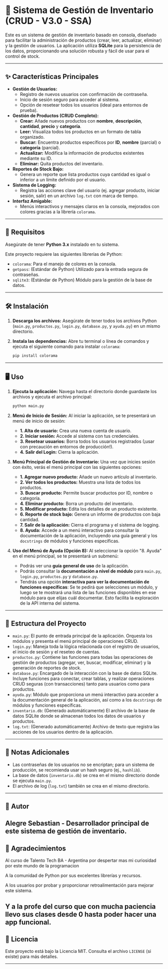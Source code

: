 # 🛒 Sistema de Gestión de Inventario (CRUD - V3.0 - SSA)

Este es un sistema de gestión de inventario basado en consola, diseñado para facilitar la administración de productos (crear, leer, actualizar, eliminar) y la gestión de usuarios. La aplicación utiliza **SQLite** para la persistencia de los datos, proporcionando una solución robusta y fácil de usar para el control de stock.

---

## ✨ Características Principales

* **Gestión de Usuarios:**
    * Registro de nuevos usuarios con confirmación de contraseña.
    * Inicio de sesión seguro para acceder al sistema.
    * Opción de resetear todos los usuarios (ideal para entornos de prueba).
* **Gestión de Productos (CRUD Completo):**
    * **Crear:** Añade nuevos productos con **nombre**, **descripción**, **cantidad**, **precio** y **categoría**.
    * **Leer:** Visualiza todos los productos en un formato de tabla organizado.
    * **Buscar:** Encuentra productos específicos por **ID**, **nombre** (parcial) o **categoría** (parcial).
    * **Actualizar:** Modifica la información de productos existentes mediante su ID.
    * **Eliminar:** Quita productos del inventario.
* **Reportes de Stock Bajo:**
    * Genera un reporte que lista productos cuya cantidad es igual o inferior a un límite definido por el usuario.
* **Sistema de Logging:**
    * Registra las acciones clave del usuario (ej. agregar producto, iniciar sesión, salir) en un archivo `log.txt` con marca de tiempo.
* **Interfaz Amigable:**
    * Menús interactivos y mensajes claros en la consola, mejorados con colores gracias a la librería `colorama`.

---

## 🚀 Requisitos

Asegúrate de tener **Python 3.x** instalado en tu sistema.

Este proyecto requiere las siguientes librerías de Python:

* `colorama`: Para el manejo de colores en la consola.
* `getpass`: (Estándar de Python) Utilizado para la entrada segura de contraseñas.
* `sqlite3`: (Estándar de Python) Módulo para la gestión de la base de datos.

---

## 🛠️ Instalación

1.  **Descarga los archivos:**
    Asegúrate de tener todos los archivos Python (`main.py`, `productos.py`, `login.py`, `database.py`, y `ayuda.py`) en un mismo directorio.

2.  **Instala las dependencias:**
    Abre tu terminal o línea de comandos y ejecuta el siguiente comando para instalar `colorama`:

    ```bash
    pip install colorama
    ```

---

## 🖥️ Uso

1.  **Ejecuta la aplicación:**
    Navega hasta el directorio donde guardaste los archivos y ejecuta el archivo principal:

    ```bash
    python main.py
    ```

2.  **Menú de Inicio de Sesión:**
    Al iniciar la aplicación, se te presentará un menú de inicio de sesión:
    * **1. Alta de usuario:** Crea una nueva cuenta de usuario.
    * **2. Iniciar sesión:** Accede al sistema con tus credenciales.
    * **3. Resetear usuarios:** Borra todos los usuarios registrados (¡usar con precaución en entornos de producción!).
    * **4. Salir del Login:** Cierra la aplicación.

3.  **Menú Principal de Gestión de Inventario:**
    Una vez que inicies sesión con éxito, verás el menú principal con las siguientes opciones:
    * **1. Agregar nuevo producto:** Añade un nuevo artículo al inventario.
    * **2. Ver todos los productos:** Muestra una lista de todos los productos.
    * **3. Buscar producto:** Permite buscar productos por ID, nombre o categoría.
    * **4. Eliminar producto:** Borra un producto del inventario.
    * **5. Modificar producto:** Edita los detalles de un producto existente.
    * **6. Reporte de stock bajo:** Genera un informe de productos con baja cantidad.
    * **7. Salir de la aplicación:** Cierra el programa y el sistema de logging.
    * **8. Ayuda:** Accede a un menú interactivo para consultar la documentación de la aplicación, incluyendo una guía general y los `docstrings` de módulos y funciones específicas.

4.  **Uso del Menú de Ayuda (Opción 8):**
    Al seleccionar la opción "8. Ayuda" en el menú principal, se te presentará un submenú:
    * Podrás ver una **guía general de uso** de la aplicación.
    * Podrás consultar la **documentación a nivel de módulo** para `main.py`, `login.py`, `productos.py` y `database.py`.
    * Tendrás una opción **interactiva para ver la documentación de funciones específicas**: Se te pedirá que selecciones un módulo, y luego se te mostrará una lista de las funciones disponibles en ese módulo para que elijas cuál documentar. Esto facilita la exploración de la API interna del sistema.

---

## 📁 Estructura del Proyecto

* `main.py`: El punto de entrada principal de la aplicación. Orquesta los módulos y presenta el menú principal de operaciones CRUD.
* `login.py`: Maneja toda la lógica relacionada con el registro de usuarios, el inicio de sesión y el reseteo de cuentas.
* `productos.py`: Contiene las funciones para todas las operaciones de gestión de productos (agregar, ver, buscar, modificar, eliminar) y la generación de reportes de stock.
* `database.py`: Encargado de la interacción con la base de datos SQLite. Incluye funciones para conectar, crear tablas, y realizar operaciones CRUD seguras (con transacciones) tanto para usuarios como para productos.
* `ayuda.py`: Módulo que proporciona un menú interactivo para acceder a la documentación general de la aplicación, así como a los `docstrings` de módulos y funciones específicas.
* `inventario.db`: (Generado automáticamente) El archivo de la base de datos SQLite donde se almacenan todos los datos de usuarios y productos.
* `log.txt`: (Generado automáticamente) Archivo de texto que registra las acciones de los usuarios dentro de la aplicación.

---

## 📝 Notas Adicionales

* Las contraseñas de los usuarios no se encriptan; para un sistema de producción, se recomienda usar un hash seguro (ej., `hashlib`).
* La base de datos (`inventario.db`) se crea en el mismo directorio donde se ejecuta `main.py`.
* El archivo de log (`log.txt`) también se crea en el mismo directorio.
---
## 👤 Autor
Alegre Sebastian - Desarrollador principal de este sistema de gestión de inventario.
---
## 🙏 Agradecimientos
Al curso de Talento Tech BA - Argentina por despertar mas mi curiosidad por este mundo de la programacion

A la comunidad de Python por sus excelentes librerías y recursos.

A los usuarios por probar y proporcionar retroalimentación para mejorar este sistema.

Y a la profe del curso que con mucha paciencia llevo sus clases desde 0 hasta poder hacer una app funcional.
---

## 📄 Licencia

Este proyecto está bajo la Licencia MIT. Consulta el archivo `LICENSE` (si existe) para más detalles.

---
